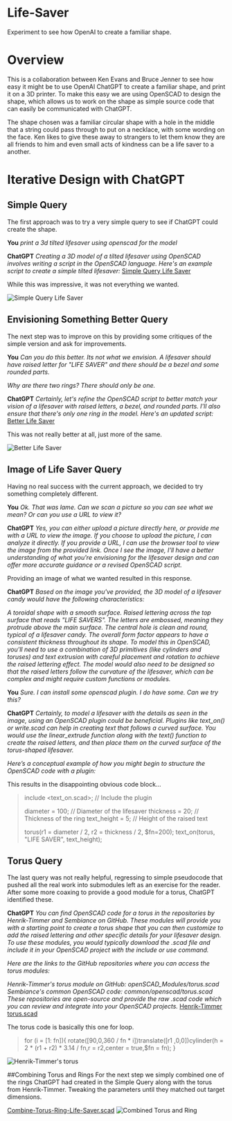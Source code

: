 # Life-Saver
Experiment to see how OpenAI to create a familiar shape.

# Overview
This is a collaboration between Ken Evans and Bruce Jenner to see how easy it might be to use OpenAI ChatGPT to create a familiar shape, and print it on a 3D printer. To make this easy we are using OpenSCAD to design the shape, which allows us to work on the shape as simple source code that can easily be communicated with ChatGPT.

The shape chosen was a familiar circular shape with a hole in the middle that a string could pass through to put on a necklace, with some wording on the face. Ken likes to give these away to strangers to let them know they are all friends to him and even small acts of kindness can be a life saver to a another. 

# Iterative Design with ChatGPT
## Simple Query
The first approach was to try a very simple query to see if ChatGPT could create the shape. 

**You**
*print a 3d tilted lifesaver using openscad for the model*

**ChatGPT**
*Creating a 3D model of a tilted lifesaver using OpenSCAD involves writing a script in the OpenSCAD language. Here's an example script to create a simple tilted lifesaver:* 
[Simple Query Life Saver](Simple-Query-Life-Saver.scad)

While this was impressive, it was not everything we wanted.

![Simple Query Life Saver](Simple-Query-Life-Saver.png)

## Envisioning Something Better Query
The next step was to improve on this by providing some critiques of the simple version and ask for improvements. 

**You**
*Can you do this better. Its not what we envision. A lifesaver should have raised letter for "LIFE SAVER" and there should be a bezel and some rounded parts.*

*Why are there two rings? There should only be one.*

**ChatGPT**
*Certainly, let's refine the OpenSCAD script to better match your vision of a lifesaver with raised letters, a bezel, and rounded parts. I'll also ensure that there's only one ring in the model. Here's an updated script:* 
[Better Life Saver](Better-Life-Saver.scad)

This was not really better at all, just more of the same. 

![Better Life Saver](Better-Life-Saver.png)

## Image of Life Saver Query
Having no real success with the current approach, we decided to try something completely different. 

**You**
*Ok. That was lame. Can we scan a picture so you can see what we mean? Or can you use a URL to view it?*

**ChatGPT**
*Yes, you can either upload a picture directly here, or provide me with a URL to view the image. If you choose to upload the picture, I can analyze it directly. If you provide a URL, I can use the browser tool to view the image from the provided link. Once I see the image, I'll have a better understanding of what you're envisioning for the lifesaver design and can offer more accurate guidance or a revised OpenSCAD script.*

Providing an image of what we wanted resulted in this response.

**ChatGPT**
*Based on the image you've provided, the 3D model of a lifesaver candy would have the following characteristics:*

*A toroidal shape with a smooth surface.*
*Raised lettering across the top surface that reads "LIFE SAVERS".*
*The letters are embossed, meaning they protrude above the main surface.*
*The central hole is clean and round, typical of a lifesaver candy.*
*The overall form factor appears to have a consistent thickness throughout its shape.*
*To model this in OpenSCAD, you'll need to use a combination of 3D primitives (like cylinders and toruses) and text extrusion with careful placement and rotation to achieve the raised lettering effect. The model would also need to be designed so that the raised letters follow the curvature of the lifesaver, which can be complex and might require custom functions or modules.*

**You**
*Sure. I can install some openscad plugin. I do have some. Can we try this?*

**ChatGPT**
*Certainly, to model a lifesaver with the details as seen in the image, using an OpenSCAD plugin could be beneficial. Plugins like text_on() or write.scad can help in creating text that follows a curved surface. You would use the linear_extrude function along with the text() function to create the raised letters, and then place them on the curved surface of the torus-shaped lifesaver.*

*Here’s a conceptual example of how you might begin to structure the OpenSCAD code with a plugin:*

This results in the disappointing obvious code block...

>include <text_on.scad>; // Include the plugin
>
>diameter = 100; // Diameter of the lifesaver
>thickness = 20; // Thickness of the ring
>text_height = 5; // Height of the raised text
>
>torus(r1 = diameter / 2, r2 = thickness / 2, $fn=200);
>text_on(torus, "LIFE SAVER", text_height);

## Torus Query
The last query was not really helpful, regressing to simple pseudocode that pushed all the real work into submodules left as an exercise for the reader. After some more coaxing to provide a good module for a torus, ChatGPT identified these. 

**ChatGPT**
*You can find OpenSCAD code for a torus in the repositories by Henrik-Timmer and Sembiance on GitHub. These modules will provide you with a starting point to create a torus shape that you can then customize to add the raised lettering and other specific details for your lifesaver design. To use these modules, you would typically download the .scad file and include it in your OpenSCAD project with the include or use command.*

*Here are the links to the GitHub repositories where you can access the torus modules:*

*Henrik-Timmer's torus module on GitHub: openSCAD_Modules/torus.scad*
*Sembiance's common OpenSCAD code: common/openscad/torus.scad*
*These repositories are open-source and provide the raw .scad code which you can review and integrate into your OpenSCAD projects.*
[Henrik-Timmer torus.scad](https://github.com/Henrik-Timmer/openSCAD_Modules/blob/main/torus.scad)

The torus code is basically this one for loop.
 
>   for (i = [1: fn]){
>   rotate([90,0,360 / fn * i])translate([r1 ,0,0])cylinder(h = 2 * (r1 + r2) * 3.14 / fn,r = r2,center = true,$fn = fn);
>       }

![Henrik-Timmer's torus](torus.png)

##Combining Torus and Rings
For the next step we simply combined one of the rings ChatGPT had created in the Simple Query along with the torus from Henrik-Timmer. Tweaking the parameters until they matched out target dimensions. 

[Combine-Torus-Ring-Life-Saver.scad](Combine-Torus-Ring-Life-Saver.scad)
![Combined Torus and Ring](Combine-Torus-Ring-Life-Saver.png)

